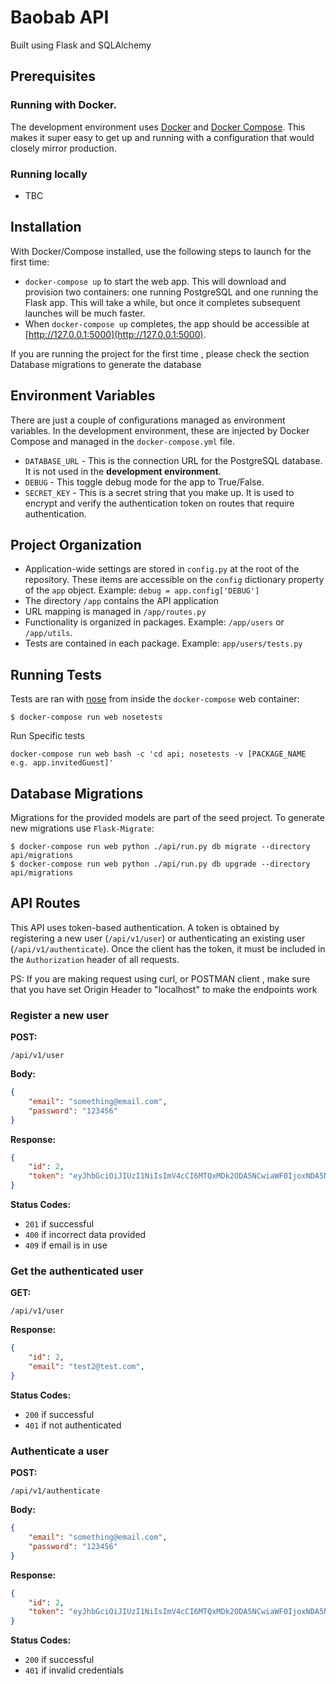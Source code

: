 # Baobab API

Built using Flask and SQLAlchemy

## Prerequisites
### Running with Docker.

The development environment uses [Docker](http://www.docker.com/) and [Docker Compose](https://docs.docker.com/compose/). This makes it super easy to get up and running with a configuration that would closely mirror production. 

### Running locally
- TBC

## Installation

With Docker/Compose installed, use the following steps to launch for the first time:

* `docker-compose up` to start the web app. This will download and provision two containers: one running PostgreSQL and one running the Flask app. This will take a while, but once it completes subsequent launches will be much faster.
* When `docker-compose up` completes, the app should be accessible at [http://127.0.0.1:5000](http://127.0.0.1:5000).

If you are running the project for the first time , please check the section Database migrations to generate the database


## Environment Variables


There are just a couple of configurations managed as environment variables. In the development environment, these are injected by Docker Compose and managed in the `docker-compose.yml` file.

* `DATABASE_URL` - This is the connection URL for the PostgreSQL database. It is not used in the **development environment**.
* `DEBUG` - This toggle debug mode for the app to True/False.
* `SECRET_KEY` - This is a secret string that you make up. It is used to encrypt and verify the authentication token on routes that require authentication.


## Project Organization


* Application-wide settings are stored in `config.py` at the root of the repository. These items are accessible on the `config` dictionary property of the `app` object. Example: `debug = app.config['DEBUG']`
* The directory `/app` contains the API application
* URL mapping is managed in `/app/routes.py`
* Functionality is organized in packages. Example: `/app/users` or `/app/utils`.
* Tests are contained in each package. Example: `app/users/tests.py`


## Running Tests


Tests are ran with [nose](https://nose.readthedocs.org/en/latest/) from inside the `docker-compose` web container:

```
$ docker-compose run web nosetests
```

Run Specific tests
```
docker-compose run web bash -c 'cd api; nosetests -v [PACKAGE_NAME e.g. app.invitedGuest]'
```


## Database Migrations


Migrations for the provided models are part of the seed project. To generate new migrations use `Flask-Migrate`:

    $ docker-compose run web python ./api/run.py db migrate --directory api/migrations
    $ docker-compose run web python ./api/run.py db upgrade --directory api/migrations


## API Routes


This API uses token-based authentication. A token is obtained by registering a new user (`/api/v1/user`) or authenticating an existing user (`/api/v1/authenticate`). Once the client has the token, it must be included in the `Authorization` header of all requests.

PS: If you are making request using curl, or POSTMAN client , make sure that you have set Origin Header to "localhost"  to make the endpoints work

### Register a new user

**POST:**
```
/api/v1/user
```

**Body:**
```json
{
    "email": "something@email.com",
    "password": "123456"
}
```

**Response:**
```json
{
    "id": 2,
    "token": "eyJhbGciOiJIUzI1NiIsImV4cCI6MTQxMDk2ODA5NCwiaWF0IjoxNDA5NzU4NDk0fQ.eyJpc19hZG1pbiI6ZmFsc2UsImlkIjoyLCJlbWFpbCI6InRlc3QyQHRlc3QuY29tIn0.goBHisCajafl4a93jfal0sD5pdjeYd5se_a9sEkHs"
}
```

**Status Codes:**
* `201` if successful
* `400` if incorrect data provided
* `409` if email is in use


### Get the authenticated user

**GET:**
```
/api/v1/user
```

**Response:**
```json
{
    "id": 2,
    "email": "test2@test.com",
}
```

**Status Codes:**
* `200` if successful
* `401` if not authenticated


### Authenticate a user

**POST:**
```
/api/v1/authenticate
```

**Body:**
```json
{
    "email": "something@email.com",
    "password": "123456"
}
```

**Response:**
```json
{
    "id": 2,
    "token": "eyJhbGciOiJIUzI1NiIsImV4cCI6MTQxMDk2ODA5NCwiaWF0IjoxNDA5NzU4NDk0fQ.eyJpc19hZG1pbiI6ZmFsc2UsImlkIjoyLCJlbWFpbCI6InRlc3QyQHRlc3QuY29tIn0.goBHisCajafl4a93jfal0sD5pdjeYd5se_a9sEkHs"
}
```

**Status Codes:**
* `200` if successful
* `401` if invalid credentials
